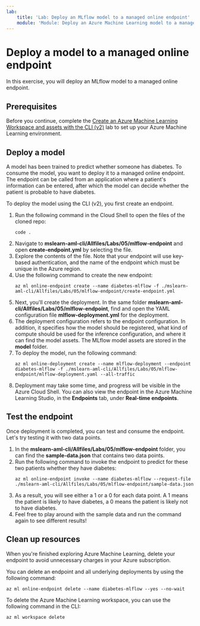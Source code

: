 ```yaml
---
lab:
    title: 'Lab: Deploy an MLflow model to a managed online endpoint'
    module: 'Module: Deploy an Azure Machine Learning model to a managed endpoint with CLI (v2)'
---
```


# Deploy a model to a managed online endpoint

In this exercise, you will deploy an MLflow model to a managed online endpoint.

## Prerequisites

Before you continue, complete the [Create an Azure Machine Learning Workspace and assets with the CLI (v2)](01-create-workspace.md) lab to set up your Azure Machine Learning environment.

## Deploy a model

A model has been trained to predict whether someone has diabetes. To consume the model, you want to deploy it to a managed online endpoint. The endpoint can be called from an application where a patient's information can be entered, after which the model can decide whether the patient is probable to have diabetes.

To deploy the model using the CLI (v2), you first create an endpoint.

1. Run the following command in the Cloud Shell to open the files of the cloned repo:
    ```azurecli
    code .
    ```
1. Navigate to **mslearn-aml-cli/Allfiles/Labs/05/mlflow-endpoint** and open **create-endpoint.yml** by selecting the file.
1. Explore the contents of the file. Note that your endpoint will use key-based authentication, and the name of the endpoint which must be unique in the Azure region.
1. Use the following command to create the new endpoint:
    ```azurecli
    az ml online-endpoint create --name diabetes-mlflow -f ./mslearn-aml-cli/Allfiles/Labs/05/mlflow-endpoint/create-endpoint.yml
    ```
1. Next, you'll create the deployment. In the same folder **mslearn-aml-cli/Allfiles/Labs/05/mlflow-endpoint**, find and open the YAML configuration file **mlflow-deployment.yml** for the deployment.
1. The deployment configuration refers to the endpoint configuration. In addition, it specifies how the model should be registered, what kind of compute should be used for the inference configuration, and where it can find the model assets. The MLflow model assets are stored in the **model** folder.
1. To deploy the model, run the following command:
    ```azurecli
    az ml online-deployment create --name mlflow-deployment --endpoint diabetes-mlflow -f ./mslearn-aml-cli/Allfiles/Labs/05/mlflow-endpoint/mlflow-deployment.yaml --all-traffic
    ```
1. Deployment may take some time, and progress will be visible in the Azure Cloud Shell. You can also view the endpoint in the Azure Machine Learning Studio, in the **Endpoints** tab, under **Real-time endpoints**.

## Test the endpoint

Once deployment is completed, you can test and consume the endpoint. Let's try testing it with two data points.

1. In the **mslearn-aml-cli/Allfiles/Labs/05/mlflow-endpoint** folder, you can find the **sample-data.json** that contains two data points.
1. Run the following command to invoke the endpoint to predict for these two patients whether they have diabetes:
    ```azurecli
    az ml online-endpoint invoke --name diabetes-mlflow --request-file ./mslearn-aml-cli/Allfiles/Labs/05/mlflow-endpoint/sample-data.json
    ```
1. As a result, you will see either a 1 or a 0 for each data point. A 1 means the patient is likely to have diabetes, a 0 means the patient is likely not to have diabetes.
1. Feel free to play around with the sample data and run the command again to see different results!

## Clean up resources

When you're finished exploring Azure Machine Learning, delete your endpoint to avoid unnecessary charges in your Azure subscription.

You can delete an endpoint and all underlying deployments by using the following command:

```azurecli
az ml online-endpoint delete --name diabetes-mlflow --yes --no-wait
```

To delete the Azure Machine Learning workspace, you can use the following command in the CLI:

```azurecli
az ml workspace delete
```
